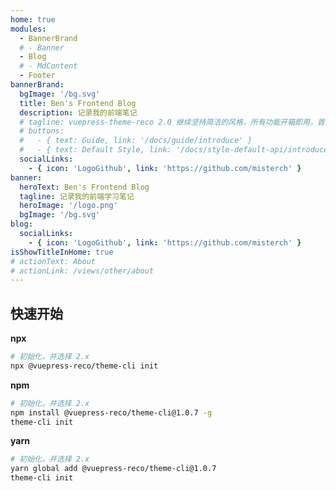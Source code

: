 ```yaml
---
home: true
modules:
  - BannerBrand
  # - Banner
  - Blog
  # - MdContent
  - Footer
bannerBrand:
  bgImage: '/bg.svg'
  title: Ben's Frontend Blog
  description: 记录我的前端笔记
  # tagline: vuepress-theme-reco 2.0 继续坚持简洁的风格，所有功能开箱即用，首页模块化组装，使用 tailwindcss 书写样式，将 Vite 作为默认编译器。你只需要负责内容创作，其他请交给我。
  # buttons:
  #   - { text: Guide, link: '/docs/guide/introduce' }
  #   - { text: Default Style, link: '/docs/style-default-api/introduce', type: 'plain' }
  socialLinks:
    - { icon: 'LogoGithub', link: 'https://github.com/misterch' }
banner:
  heroText: Ben's Frontend Blog
  tagline: 记录我的前端学习笔记
  heroImage: '/logo.png'
  bgImage: '/bg.svg'
blog:
  socialLinks:
    - { icon: 'LogoGithub', link: 'https://github.com/misterch' }
isShowTitleInHome: true
# actionText: About
# actionLink: /views/other/about
---
```


## 快速开始

**npx**

```bash
# 初始化，并选择 2.x
npx @vuepress-reco/theme-cli init
```

**npm**

```bash
# 初始化，并选择 2.x
npm install @vuepress-reco/theme-cli@1.0.7 -g
theme-cli init
```

**yarn**

```bash
# 初始化，并选择 2.x
yarn global add @vuepress-reco/theme-cli@1.0.7
theme-cli init
```

